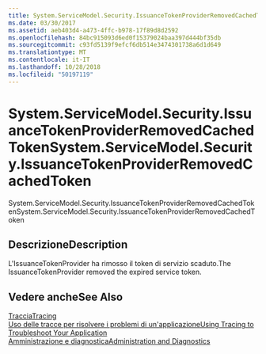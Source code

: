 ```yaml
---
title: System.ServiceModel.Security.IssuanceTokenProviderRemovedCachedToken
ms.date: 03/30/2017
ms.assetid: aeb403d4-a473-4ffc-b978-17f89d8d2592
ms.openlocfilehash: 84bc915093d6ed0f15379024baa397d444bf35db
ms.sourcegitcommit: c93fd5139f9efcf6db514e3474301738a6d1d649
ms.translationtype: MT
ms.contentlocale: it-IT
ms.lasthandoff: 10/28/2018
ms.locfileid: "50197119"
---
```

# <a name="systemservicemodelsecurityissuancetokenproviderremovedcachedtoken"></a><span data-ttu-id="58669-102">System.ServiceModel.Security.IssuanceTokenProviderRemovedCachedToken</span><span class="sxs-lookup"><span data-stu-id="58669-102">System.ServiceModel.Security.IssuanceTokenProviderRemovedCachedToken</span></span>
<span data-ttu-id="58669-103">System.ServiceModel.Security.IssuanceTokenProviderRemovedCachedToken</span><span class="sxs-lookup"><span data-stu-id="58669-103">System.ServiceModel.Security.IssuanceTokenProviderRemovedCachedToken</span></span>  
  
## <a name="description"></a><span data-ttu-id="58669-104">Descrizione</span><span class="sxs-lookup"><span data-stu-id="58669-104">Description</span></span>  
 <span data-ttu-id="58669-105">L'IssuanceTokenProvider ha rimosso il token di servizio scaduto.</span><span class="sxs-lookup"><span data-stu-id="58669-105">The IssuanceTokenProvider removed the expired service token.</span></span>  
  
## <a name="see-also"></a><span data-ttu-id="58669-106">Vedere anche</span><span class="sxs-lookup"><span data-stu-id="58669-106">See Also</span></span>  
 [<span data-ttu-id="58669-107">Traccia</span><span class="sxs-lookup"><span data-stu-id="58669-107">Tracing</span></span>](../../../../../docs/framework/wcf/diagnostics/tracing/index.md)  
 [<span data-ttu-id="58669-108">Uso delle tracce per risolvere i problemi di un'applicazione</span><span class="sxs-lookup"><span data-stu-id="58669-108">Using Tracing to Troubleshoot Your Application</span></span>](../../../../../docs/framework/wcf/diagnostics/tracing/using-tracing-to-troubleshoot-your-application.md)  
 [<span data-ttu-id="58669-109">Amministrazione e diagnostica</span><span class="sxs-lookup"><span data-stu-id="58669-109">Administration and Diagnostics</span></span>](../../../../../docs/framework/wcf/diagnostics/index.md)
